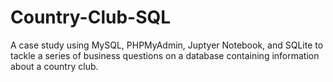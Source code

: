 # Country-Club-SQL
A case study using MySQL, PHPMyAdmin, Juptyer Notebook, and SQLite to tackle a series of business questions on a database containing information about a country club. 
